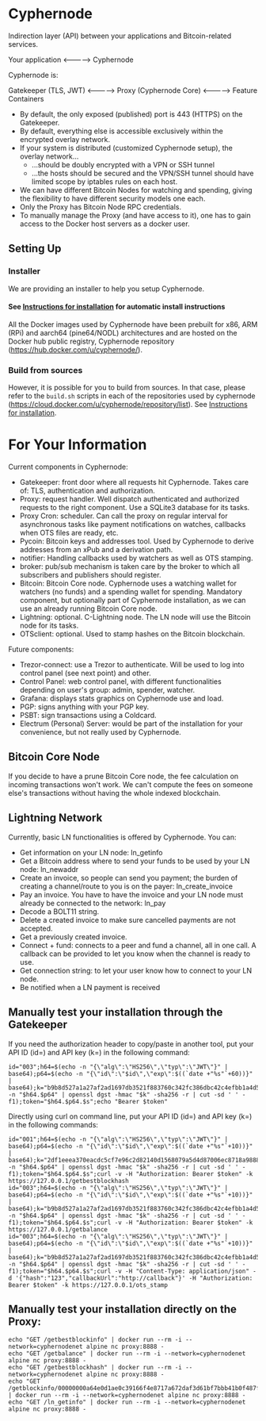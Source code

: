 # Cyphernode

Indirection layer (API) between your applications and Bitcoin-related services.

Your application <-----> Cyphernode

Cyphernode is:

Gatekeeper (TLS, JWT) <-----> Proxy (Cyphernode Core) <-----> Feature Containers

- By default, the only exposed (published) port is 443 (HTTPS) on the Gatekeeper.
- By default, everything else is accessible exclusively within the encrypted overlay network.
- If your system is distributed (customized Cyphernode setup), the overlay network...
  - ...should be doubly encrypted with a VPN or SSH tunnel
  - ...the hosts should be secured and the VPN/SSH tunnel should have limited scope by iptables rules on each host.
- We can have different Bitcoin Nodes for watching and spending, giving the flexibility to have different security models one each.
- Only the Proxy has Bitcoin Node RPC credentials.
- To manually manage the Proxy (and have access to it), one has to gain access to the Docker host servers as a docker user.

## Setting Up

### Installer

We are providing an installer to help you setup Cyphernode.

#### See [Instructions for installation](INSTALL.md) for automatic install instructions

All the Docker images used by Cyphernode have been prebuilt for x86, ARM (RPi) and aarch64 (pine64/NODL) architectures and are hosted on the Docker hub public registry, Cyphernode repository (https://hub.docker.com/u/cyphernode/).

### Build from sources

However, it is possible for you to build from sources.  In that case, please refer to the `build.sh` scripts in each of the repositories used by cyphernode (https://cloud.docker.com/u/cyphernode/repository/list).  See [Instructions for installation](INSTALL.md).

# For Your Information

Current components in Cyphernode:

- Gatekeeper: front door where all requests hit Cyphernode.  Takes care of: TLS, authentication and authorization.
- Proxy: request handler.  Well dispatch authenticated and authorized requests to the right component.  Use a SQLite3 database for its tasks.
- Proxy Cron: scheduler.  Can call the proxy on regular interval for asynchronous tasks like payment notifications on watches, callbacks when OTS files are ready, etc.
- Pycoin: Bitcoin keys and addresses tool.  Used by Cyphernode to derive addresses from an xPub and a derivation path.
- notifier: Handling callbacks used by watchers as well as OTS stamping.
- broker: pub/sub mechanism is taken care by the broker to which all subscribers and publishers should register.
- Bitcoin: Bitcoin Core node.  Cyphernode uses a watching wallet for watchers (no funds) and a spending wallet for spending.  Mandatory component, but optionally part of Cyphernode installation, as we can use an already running Bitcoin Core node.
- Lightning: optional.  C-Lightning node.  The LN node will use the Bitcoin node for its tasks.
- OTSclient: optional.  Used to stamp hashes on the Bitcoin blockchain.

Future components:

- Trezor-connect: use a Trezor to authenticate.  Will be used to log into control panel (see next point) and other.
- Control Panel: web control panel, with different functionalities depending on user's group: admin, spender, watcher.
- Grafana: displays stats graphics on Cyphernode use and load.
- PGP: signs anything with your PGP key.
- PSBT: sign transactions using a Coldcard.
- Electrum (Personal) Server: would be part of the installation for your convenience, but not really used by Cyphernode.

## Bitcoin Core Node

If you decide to have a prune Bitcoin Core node, the fee calculation on incoming transactions won't work.  We can't compute the fees on someone else's transactions without having the whole indexed blockchain.

## Lightning Network

Currently, basic LN functionalities is offered by Cyphernode.  You can:

- Get information on your LN node: ln_getinfo
- Get a Bitcoin address where to send your funds to be used by your LN node: ln_newaddr
- Create an invoice, so people can send you payment; the burden of creating a channel/route to you is on the payer: ln_create_invoice
- Pay an invoice.  You have to have the invoice and your LN node must already be connected to the network: ln_pay
- Decode a BOLT11 string.
- Delete a created invoice to make sure cancelled payments are not accepted.
- Get a previously created invoice.
- Connect + fund: connects to a peer and fund a channel, all in one call.  A callback can be provided to let you know when the channel is ready to use.
- Get connection string: to let your user know how to connect to your LN node.
- Be notified when a LN payment is received

## Manually test your installation through the Gatekeeper

If you need the authorization header to copy/paste in another tool, put your API ID (id=) and API key (k=) in the following command:

```shell
id="003";h64=$(echo -n "{\"alg\":\"HS256\",\"typ\":\"JWT\"}" | base64);p64=$(echo -n "{\"id\":\"$id\",\"exp\":$((`date +"%s"`+60))}" | base64);k="b9b8d527a1a27af2ad1697db3521f883760c342fc386dbc42c4efbb1a4d5e0af";s=$(echo -n "$h64.$p64" | openssl dgst -hmac "$k" -sha256 -r | cut -sd ' ' -f1);token="$h64.$p64.$s";echo "Bearer $token"
```

Directly using curl on command line, put your API ID (id=) and API key (k=) in the following commands:

```shell
id="001";h64=$(echo -n "{\"alg\":\"HS256\",\"typ\":\"JWT\"}" | base64);p64=$(echo -n "{\"id\":\"$id\",\"exp\":$((`date +"%s"`+10))}" | base64);k="2df1eeea370eacdc5cf7e96c2d82140d1568079a5d4d87006ec8718a98883b36";s=$(echo -n "$h64.$p64" | openssl dgst -hmac "$k" -sha256 -r | cut -sd ' ' -f1);token="$h64.$p64.$s";curl -v -H "Authorization: Bearer $token" -k https://127.0.0.1/getbestblockhash
id="003";h64=$(echo -n "{\"alg\":\"HS256\",\"typ\":\"JWT\"}" | base64);p64=$(echo -n "{\"id\":\"$id\",\"exp\":$((`date +"%s"`+10))}" | base64);k="b9b8d527a1a27af2ad1697db3521f883760c342fc386dbc42c4efbb1a4d5e0af";s=$(echo -n "$h64.$p64" | openssl dgst -hmac "$k" -sha256 -r | cut -sd ' ' -f1);token="$h64.$p64.$s";curl -v -H "Authorization: Bearer $token" -k https://127.0.0.1/getbalance
id="003";h64=$(echo -n "{\"alg\":\"HS256\",\"typ\":\"JWT\"}" | base64);p64=$(echo -n "{\"id\":\"$id\",\"exp\":$((`date +"%s"`+10))}" | base64);k="b9b8d527a1a27af2ad1697db3521f883760c342fc386dbc42c4efbb1a4d5e0af";s=$(echo -n "$h64.$p64" | openssl dgst -hmac "$k" -sha256 -r | cut -sd ' ' -f1);token="$h64.$p64.$s";curl -v -H "Content-Type: application/json" -d '{"hash":"123","callbackUrl":"http://callback"}' -H "Authorization: Bearer $token" -k https://127.0.0.1/ots_stamp
```


## Manually test your installation directly on the Proxy:

```shell
echo "GET /getbestblockinfo" | docker run --rm -i --network=cyphernodenet alpine nc proxy:8888 -
echo "GET /getbalance" | docker run --rm -i --network=cyphernodenet alpine nc proxy:8888 -
echo "GET /getbestblockhash" | docker run --rm -i --network=cyphernodenet alpine nc proxy:8888 -
echo "GET /getblockinfo/00000000a64e0d1ae0c39166f4e8717a672daf3d61bf7bbb41b0f487fcae74d2" | docker run --rm -i --network=cyphernodenet alpine nc proxy:8888 -
echo "GET /ln_getinfo" | docker run --rm -i --network=cyphernodenet alpine nc proxy:8888 -
```
